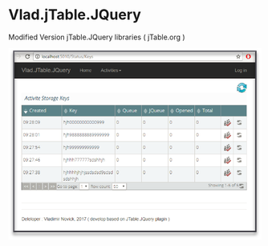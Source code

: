 # Vlad.jTable.JQuery

Modified Version jTable.JQuery  libraries ( jTable.org )

![screenshot](https://raw.githubusercontent.com/Vladimir-Novick/Vlad.jTable.JQuery/master/screenshots/screen.png)


